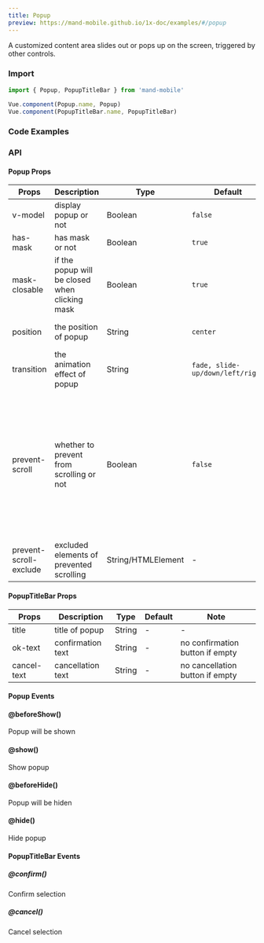 ```yaml
---
title: Popup
preview: https://mand-mobile.github.io/1x-doc/examples/#/popup
---
```


A customized content area slides out or pops up on the screen, triggered by other controls.
### Import

```javascript
import { Popup, PopupTitleBar } from 'mand-mobile'

Vue.component(Popup.name, Popup)
Vue.component(PopupTitleBar.name, PopupTitleBar)
```

### Code Examples
<!-- DEMO -->

### API

#### Popup Props
|Props | Description | Type | Default | Note|
|----|-----|------|------|------|
|v-model|display popup or not|Boolean|`false`|-|
|has-mask|has mask or not|Boolean|`true`|-|
|mask-closable|if the popup will be closed when clicking mask|Boolean|`true`|-|
|position|the position of popup|String|`center`|`center`, `top`, `bottom`, `left`, `right`|
|transition|the animation effect of popup|String|`fade, slide-up/down/left/right`|-|
|prevent-scroll|whether to prevent from scrolling or not|Boolean|`false`|this program still has scrolling penetration at the top and bottom of the content, recommend to use `ScrollView` as the scrolling area|
|prevent-scroll-exclude|excluded elements of prevented scrolling|String/HTMLElement|-|-|

#### PopupTitleBar Props
|Props | Description | Type | Default | Note|
|----|-----|------|------|------|
|title|title of popup|String|-|-|
|ok-text|confirmation text|String|-|no confirmation button if empty|
|cancel-text|cancellation text|String|-|no cancellation button if empty|

#### Popup Events

#### @beforeShow()
Popup will be shown

#### @show()
Show popup

#### @beforeHide()
Popup will be hiden

#### @hide()
Hide popup

#### PopupTitleBar Events

##### @confirm()
Confirm selection

##### @cancel()
Cancel selection
